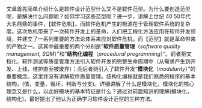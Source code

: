 文章首先简单介绍什么是软件设计范型什么又不是软件范型。为什么要创造范型呢，是解决什么问题呢？如何学习这些范型呢？进一步，讲解上世纪 40 50年代大名鼎鼎的事件，【软件危机】。而软件危机产生的根源在于管理软件系统的复杂度。这次危机带来了一次软件开发上的革命，人们把工程化方法应用在软件开发领域，并建立了一系列重要的方法论体系来应对软件危机，而【范型】就是革命带来的产物之一。这其中最重要的两个分别是“**软件质量管理**（*software quality management, SQM*）”和“**结构化编程**（*procedural programming*）”。前者把文档化、软件测试等质量管理方法引入软件开发的完整生命周期中（从需求产生到开发、上线、维护直至被废弃）；而后者则引入了软件开发“**模块化**（*modularity*）”的重要概念。这里并没有讲解软件质量管理。结构化编程就是我们熟悉的程序的基本结构，(值，变量，循环，判断与分支)。详细讲解了什么是模块化，模块化的核心理念又是什么，以此好模块的基本特征是什么？通过对前置知识的理解(模块化，结构化)，最好提出了他认为正确学习软件设计范型的三种方法。